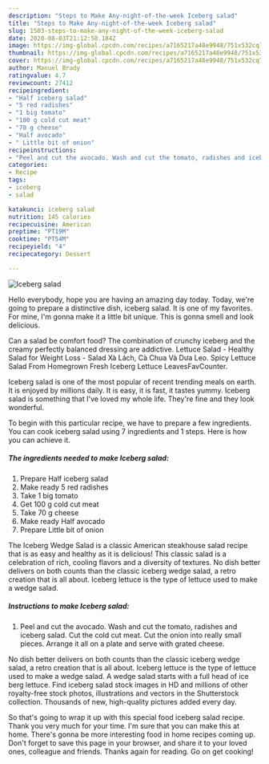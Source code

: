 ```yaml
---
description: "Steps to Make Any-night-of-the-week Iceberg salad"
title: "Steps to Make Any-night-of-the-week Iceberg salad"
slug: 1503-steps-to-make-any-night-of-the-week-iceberg-salad
date: 2020-08-03T21:12:50.184Z
image: https://img-global.cpcdn.com/recipes/a7165217a48e9948/751x532cq70/iceberg-salad-recipe-main-photo.jpg
thumbnail: https://img-global.cpcdn.com/recipes/a7165217a48e9948/751x532cq70/iceberg-salad-recipe-main-photo.jpg
cover: https://img-global.cpcdn.com/recipes/a7165217a48e9948/751x532cq70/iceberg-salad-recipe-main-photo.jpg
author: Manuel Brady
ratingvalue: 4.7
reviewcount: 27412
recipeingredient:
- "Half iceberg salad"
- "5 red radishes"
- "1 big tomato"
- "100 g cold cut meat"
- "70 g cheese"
- "Half avocado"
- " Little bit of onion"
recipeinstructions:
- "Peel and cut the avocado. Wash and cut the tomato, radishes and iceberg salad. Cut the cold cut meat. Cut the onion into really small pieces. Arrange it all on a plate and serve with grated cheese."
categories:
- Recipe
tags:
- iceberg
- salad

katakunci: iceberg salad 
nutrition: 145 calories
recipecuisine: American
preptime: "PT19M"
cooktime: "PT54M"
recipeyield: "4"
recipecategory: Dessert

---
```



![Iceberg salad](https://img-global.cpcdn.com/recipes/a7165217a48e9948/751x532cq70/iceberg-salad-recipe-main-photo.jpg)

Hello everybody, hope you are having an amazing day today. Today, we're going to prepare a distinctive dish, iceberg salad. It is one of my favorites. For mine, I'm gonna make it a little bit unique. This is gonna smell and look delicious.

Can a salad be comfort food? The combination of crunchy iceberg and the creamy perfectly balanced dressing are addictive. Lettuce Salad - Healthy Salad for Weight Loss - Salad Xà Lách, Cà Chua Và Dưa Leo. Spicy Lettuce Salad From Homegrown Fresh Iceberg Lettuce LeavesFavCounter.

Iceberg salad is one of the most popular of recent trending meals on earth. It is enjoyed by millions daily. It is easy, it is fast, it tastes yummy. Iceberg salad is something that I've loved my whole life. They're fine and they look wonderful.


To begin with this particular recipe, we have to prepare a few ingredients. You can cook iceberg salad using 7 ingredients and 1 steps. Here is how you can achieve it.

<!--inarticleads1-->

##### The ingredients needed to make Iceberg salad:

1. Prepare Half iceberg salad
1. Make ready 5 red radishes
1. Take 1 big tomato
1. Get 100 g cold cut meat
1. Take 70 g cheese
1. Make ready Half avocado
1. Prepare  Little bit of onion


The Iceberg Wedge Salad is a classic American steakhouse salad recipe that is as easy and healthy as it is delicious! This classic salad is a celebration of rich, cooling flavors and a diversity of textures. No dish better delivers on both counts than the classic iceberg wedge salad, a retro creation that is all about. Iceberg lettuce is the type of lettuce used to make a wedge salad. 

<!--inarticleads2-->

##### Instructions to make Iceberg salad:

1. Peel and cut the avocado. Wash and cut the tomato, radishes and iceberg salad. Cut the cold cut meat. Cut the onion into really small pieces. Arrange it all on a plate and serve with grated cheese.


No dish better delivers on both counts than the classic iceberg wedge salad, a retro creation that is all about. Iceberg lettuce is the type of lettuce used to make a wedge salad. A wedge salad starts with a full head of ice berg lettuce. Find iceberg salad stock images in HD and millions of other royalty-free stock photos, illustrations and vectors in the Shutterstock collection. Thousands of new, high-quality pictures added every day. 

So that's going to wrap it up with this special food iceberg salad recipe. Thank you very much for your time. I'm sure that you can make this at home. There's gonna be more interesting food in home recipes coming up. Don't forget to save this page in your browser, and share it to your loved ones, colleague and friends. Thanks again for reading. Go on get cooking!
